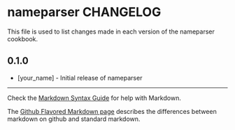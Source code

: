 nameparser CHANGELOG
====================

This file is used to list changes made in each version of the nameparser cookbook.

0.1.0
-----
- [your_name] - Initial release of nameparser

- - -
Check the [Markdown Syntax Guide](http://daringfireball.net/projects/markdown/syntax) for help with Markdown.

The [Github Flavored Markdown page](http://github.github.com/github-flavored-markdown/) describes the differences between markdown on github and standard markdown.
